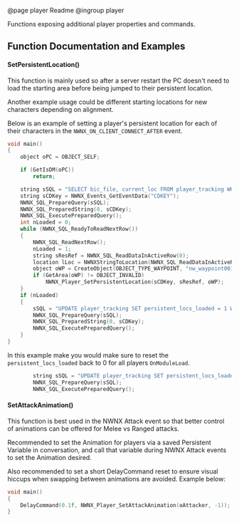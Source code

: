 @page player Readme
@ingroup player

Functions exposing additional player properties and commands.

## Function Documentation and Examples

#### SetPersistentLocation()
This function is mainly used so after a server restart the PC doesn't need to load the starting area before being jumped to their persistent location.

Another example usage could be different starting locations for new characters depending on alignment.

Below is an example of setting a player's persistent location for each of their characters in the `NWNX_ON_CLIENT_CONNECT_AFTER` event.
```c
void main()
{
    object oPC = OBJECT_SELF;

    if (GetIsDM(oPC))
        return;

    string sSQL = "SELECT bic_file, current_loc FROM player_tracking WHERE public_cdkey = ? AND persistent_locs_loaded = 0";
    string sCDKey = NWNX_Events_GetEventData("CDKEY");
    NWNX_SQL_PrepareQuery(sSQL);
    NWNX_SQL_PreparedString(0, sCDKey);
    NWNX_SQL_ExecutePreparedQuery();
    int nLoaded = 0;
    while (NWNX_SQL_ReadyToReadNextRow())
    {
        NWNX_SQL_ReadNextRow();
        nLoaded = 1;
        string sResRef = NWNX_SQL_ReadDataInActiveRow(0);
        location lLoc = NWNXStringToLocation(NWNX_SQL_ReadDataInActiveRow(1));
        object oWP = CreateObject(OBJECT_TYPE_WAYPOINT, "nw_waypoint001", lLoc);
        if (GetArea(oWP) != OBJECT_INVALID)
            NWNX_Player_SetPersistentLocation(sCDKey, sResRef, oWP);
    }
    if (nLoaded)
    {
        sSQL = "UPDATE player_tracking SET persistent_locs_loaded = 1 WHERE public_cdkey = ?";
        NWNX_SQL_PrepareQuery(sSQL);
        NWNX_SQL_PreparedString(0, sCDKey);
        NWNX_SQL_ExecutePreparedQuery();
    }
}
```

In this example make you would make sure to reset the `persistent_locs_loaded` back to 0 for all players `OnModuleLoad`.
```c
        string sSQL = "UPDATE player_tracking SET persistent_locs_loaded = 0";
        NWNX_SQL_PrepareQuery(sSQL);
        NWNX_SQL_ExecutePreparedQuery();
```

#### SetAttackAnimation()
This function is best used in the NWNX Attack event so that better control of animations can be offered for Melee vs Ranged attacks.

Recommended to set the Animation for players via a saved Persistent Variable in conversation, and call that variable during NWNX Attack events to set the Animation desired.

Also recommended to set a short DelayCommand reset to ensure visual hiccups when swapping between animations are avoided. Example below:
```c
void main()
{
    DelayCommand(0.1f, NWNX_Player_SetAttackAnimation(oAttacker, -1));
}
```